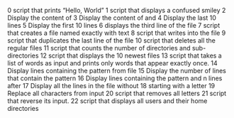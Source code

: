 0 script that prints “Hello, World”
1 script that displays a confused smiley
2 Display the content of 
3 Display the content of and
4 Display the last 10 lines 
5 Display the first 10 lines
6 displays the third line of the file
7 script that creates a file named exactly with text
8 script that writes into the file
9 script that duplicates the last line of the file
10 script that deletes all the regular files
11 script that counts the number of directories and sub-directories
12 script that displays the 10 newest files
13 script that takes a list of words as input and prints only words that appear exactly once.
14 Display lines containing the pattern from file
15 Display the number of lines that contain the pattern
16 Display lines containing the pattern and n lines after
17 Display all the lines in the file without
18 starting with a letter
19 Replace all characters from input
20 script that removes all letters 
21 script that reverse its input.
22 script that displays all users and their home directories
